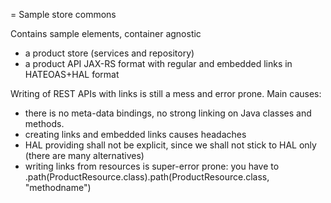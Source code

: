 = Sample store commons

Contains sample elements, container agnostic

* a product store (services and repository)
* a product API JAX-RS format with regular and embedded links in HATEOAS+HAL format


Writing of REST APIs with links is still a mess and error prone. Main causes:
* there is no meta-data bindings, no strong linking on Java classes and methods.
* creating links and embedded links causes headaches
* HAL providing shall not be explicit, since we shall not stick to HAL only (there are many alternatives)
* writing links from resources is super-error prone: you have to 
  .path(ProductResource.class).path(ProductResource.class, "methodname") 